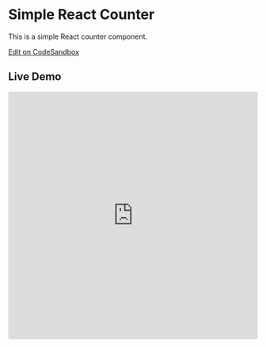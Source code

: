 # Simple React Counter

This is a simple React counter component.

[Edit on CodeSandbox](https://codesandbox.io/s/github/YOUR_GITHUB_USERNAME/YOUR_REPO_NAME)

## Live Demo

<iframe
  src="https://codesandbox.io/embed/github/louis-lin/caffeine-intake/tree/main/?fontsize=14&hidenavigation=1&theme=dark"
  style="width:100%; height:500px; border:0; border-radius: 4px; overflow:hidden;"
  title="react-counter"
  allow="accelerometer; ambient-light-sensor; camera; encrypted-media; geolocation; gyroscope; hid; microphone; midi; payment; usb; vr; xr-spatial-tracking"
  sandbox="allow-forms allow-modals allow-popups allow-presentation allow-same-origin allow-scripts"
></iframe>
